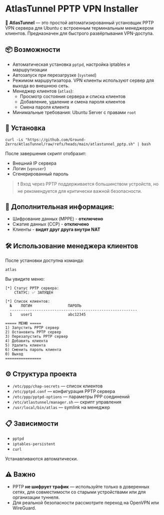 # AtlasTunnel PPTP VPN Installer

📡 **AtlasTunnel** — это простой автоматизированный установщик PPTP VPN сервера для Ubuntu с встроенным терминальным менеджером клиентов. Предназначен для быстрого развёртывания VPN-доступа.

## 📦 Возможности

- Автоматическая установка `pptpd`, настройка iptables и маршрутизации
- Автозапуск при перезагрузке (`systemd`)
- Режимом маршрутизатора. VPN клиенты используют сервер для выхода во внешнюю сеть.
- Менеджер клиентов (`atlas`):
  - Просмотр состояния сервера и списка клиентов
  - Добавление, удаление и смена пароля клиентов
  - Смена пароля клиента
- Минимальные требования: Ubuntu Server с правами `root`

## 🚀 Установка

```
curl -Ls "https://github.com/Ground-Zerro/AtlasTunnel/raw/refs/heads/main/atlastunnel_pptp.sh" | bash
```

После завершения скрипт отобразит:

- Внешний IP сервера
- Логин (`vpnuser`)
- Сгенерированный пароль

> ❗ Вход через PPTP поддерживается большинством устройств, но не рекомендуется для критически важной безопасности.

## 🔧 Дополнительная информация:
- Шифрование данных (MPPE) - **отключено**
- Сжатие данных (CCP) - **отключено**
- Клиенты - **видят друг друга внутри NAT**

## 🛠 Использование менеджера клиентов

После установки доступна команда:

```
atlas
```

Вы увидите меню:

```
[*] Статус PPTP сервера:
    СТАТУС: ✅ ЗАПУЩЕН

[*] Список клиентов:
  №    ЛОГИН                ПАРОЛЬ
  ---------------------------------------------------------
  1    user1                abc12345

===== МЕНЮ =====
1) Запустить PPTP сервер
2) Остановить PPTP сервер
3) Перезапустить PPTP сервер
4) Добавить клиента
5) Удалить клиента
6) Сменить пароль клиента
0) Выход
================
```

## ⚙ Структура проекта

- `/etc/ppp/chap-secrets` — список клиентов
- `/etc/pptpd.conf` — конфигурация PPTP сервера
- `/etc/ppp/pptpd-options` — параметры PPP соединений
- `/etc/atlastunnel/manager.sh` — скрипт управления
- `/usr/local/bin/atlas` — symlink на менеджер

## 📋 Зависимости

- `pptpd`
- `iptables-persistent`
- `curl`

Устанавливаются автоматически.

## ⚠ Важно

- PPTP **не шифрует трафик** — используйте только в доверенных сетях, для совместимости со старыми устройствами или для организации туннеля.
- Для реальной безопасности рассмотрите переход на OpenVPN или WireGuard.
